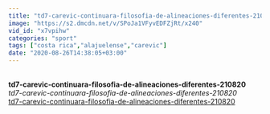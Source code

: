 ```yaml
---
title: "td7-carevic-continuara-filosofia-de-alineaciones-diferentes-210820"
image: "https://s2.dmcdn.net/v/SPoJa1VFyvEDFZjRt/x240"
vid_id: "x7vpihw"
categories: "sport"
tags: ["costa rica","alajuelense","carevic"]
date: "2020-08-26T14:38:05+03:00"
---
```

<br><b>td7-carevic-continuara-filosofia-de-alineaciones-diferentes-210820</b><br> <i>td7-carevic-continuara-filosofia-de-alineaciones-diferentes-210820</i><br> <u>td7-carevic-continuara-filosofia-de-alineaciones-diferentes-210820</u>
